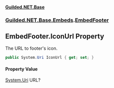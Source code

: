 
#### [Guilded.NET.Base](index 'index')
### [Guilded.NET.Base.Embeds](index#Guilded_NET_Base_Embeds 'Guilded.NET.Base.Embeds').[EmbedFooter](EmbedFooter 'Guilded.NET.Base.Embeds.EmbedFooter')
## EmbedFooter.IconUrl Property
The URL to footer's icon.  
```csharp
public System.Uri IconUrl { get; set; }
```

#### Property Value
[System.Uri](https://docs.microsoft.com/en-us/dotnet/api/System.Uri 'System.Uri')
URL?
